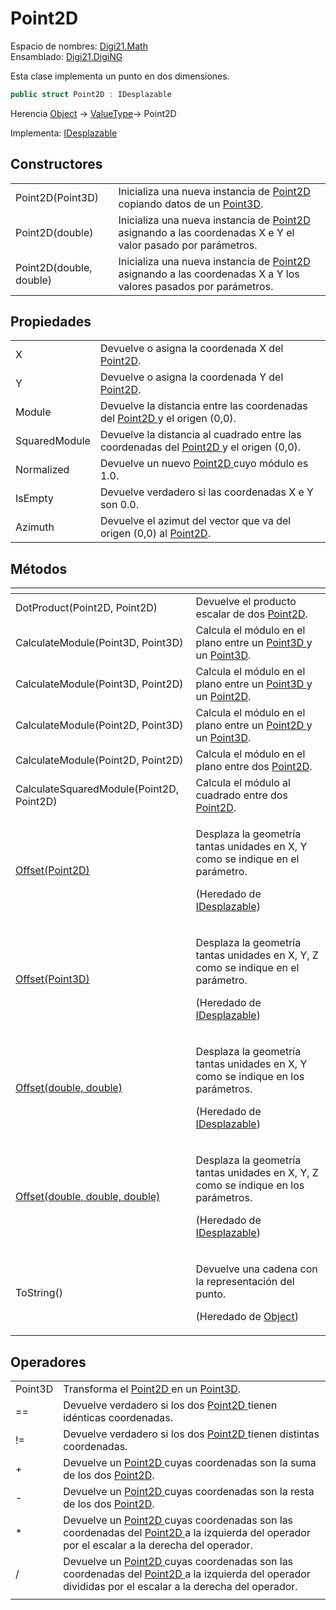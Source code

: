 # Point2D

Espacio de nombres: [Digi21.Math](./)  
Ensamblado: [Digi21.DigiNG](../)

Esta clase implementa un punto en dos dimensiones.

```csharp
public struct Point2D : IDesplazable
```

Herencia [Object](https://docs.microsoft.com/en-us/dotnet/api/system.object?view=net-5.0) → [ValueType](https://docs.microsoft.com/en-us/dotnet/api/system.valuetype?view=net-5.0)→ Point2D

Implementa: [IDesplazable](idesplazable/)

## Constructores

|  |  |
| :--- | :--- |
| Point2D\(Point3D\) | Inicializa una nueva instancia de [Point2D ](point2d.md)copiando datos de un [Point3D](point3d.md). |
| Point2D\(double\) | Inicializa una nueva instancia de [Point2D ](point2d.md)asignando a las coordenadas X e Y el valor pasado por parámetros. |
| Point2D\(double, double\) | Inicializa una nueva instancia de [Point2D](point2d.md) asignando a las coordenadas X a Y los valores pasados por parámetros. |

## Propiedades

|  |  |
| :--- | :--- |
| X | Devuelve o asigna la coordenada X del [Point2D](point2d.md). |
| Y | Devuelve o asigna la coordenada Y del [Point2D](point2d.md). |
| Module | Devuelve la distancia entre las coordenadas del [Point2D ](point2d.md)y el origen \(0,0\). |
| SquaredModule | Devuelve la distancia al cuadrado entre las coordenadas del [Point2D ](point2d.md)y el origen \(0,0\). |
| Normalized | Devuelve un nuevo [Point2D ](point2d.md)cuyo módulo es 1.0. |
| IsEmpty | Devuelve verdadero si las coordenadas X e Y son 0.0. |
| Azimuth | Devuelve el azimut del vector que va del origen \(0,0\) al [Point2D](point2d.md). |

## Métodos

<table>
  <thead>
    <tr>
      <th style="text-align:left"></th>
      <th style="text-align:left"></th>
    </tr>
  </thead>
  <tbody>
    <tr>
      <td style="text-align:left">DotProduct(Point2D, Point2D)</td>
      <td style="text-align:left">Devuelve el producto escalar de dos <a href="point2d.md">Point2D</a>.</td>
    </tr>
    <tr>
      <td style="text-align:left">CalculateModule(Point3D, Point3D)</td>
      <td style="text-align:left">Calcula el m&#xF3;dulo en el plano entre un <a href="point3d.md">Point3D </a>y
        un <a href="point3d.md">Point3D</a>.</td>
    </tr>
    <tr>
      <td style="text-align:left">CalculateModule(Point3D, Point2D)</td>
      <td style="text-align:left">Calcula el m&#xF3;dulo en el plano entre un <a href="point3d.md">Point3D </a>y
        un <a href="point2d.md">Point2D</a>.</td>
    </tr>
    <tr>
      <td style="text-align:left">CalculateModule(Point2D, Point3D)</td>
      <td style="text-align:left">Calcula el m&#xF3;dulo en el plano entre un <a href="point2d.md">Point2D </a>y
        un <a href="point3d.md">Point3D</a>.</td>
    </tr>
    <tr>
      <td style="text-align:left">CalculateModule(Point2D, Point2D)</td>
      <td style="text-align:left">Calcula el m&#xF3;dulo en el plano entre dos <a href="point2d.md">Point2D</a>.</td>
    </tr>
    <tr>
      <td style="text-align:left">CalculateSquaredModule(Point2D, Point2D)</td>
      <td style="text-align:left">Calcula el m&#xF3;dulo al cuadrado entre dos <a href="point2d.md">Point2D</a>.</td>
    </tr>
    <tr>
      <td style="text-align:left"><a href="idesplazable/metodos/offset.md#offset-point-2-d">Offset(Point2D)</a>
      </td>
      <td style="text-align:left">
        <p>Desplaza la geometr&#xED;a tantas unidades en X, Y como se indique en
          el par&#xE1;metro.</p>
        <p>(Heredado de <a href="idesplazable/">IDesplazable</a>)</p>
      </td>
    </tr>
    <tr>
      <td style="text-align:left"><a href="idesplazable/metodos/offset.md#offset-point-3-d">Offset(Point3D)</a>
      </td>
      <td style="text-align:left">
        <p>Desplaza la geometr&#xED;a tantas unidades en X, Y, Z como se indique
          en el par&#xE1;metro.</p>
        <p>(Heredado de <a href="idesplazable/">IDesplazable</a>)</p>
      </td>
    </tr>
    <tr>
      <td style="text-align:left"><a href="idesplazable/metodos/offset.md#offset-double-double">Offset(double, double)</a>
      </td>
      <td style="text-align:left">
        <p>Desplaza la geometr&#xED;a tantas unidades en X, Y como se indique en
          los par&#xE1;metros.</p>
        <p>(Heredado de <a href="idesplazable/">IDesplazable</a>)</p>
      </td>
    </tr>
    <tr>
      <td style="text-align:left"><a href="idesplazable/metodos/offset.md#offset-double-doublem-double">Offset(double, double, double)</a>
      </td>
      <td style="text-align:left">
        <p>Desplaza la geometr&#xED;a tantas unidades en X, Y, Z como se indique
          en los par&#xE1;metros.</p>
        <p>(Heredado de <a href="idesplazable/">IDesplazable</a>)</p>
      </td>
    </tr>
    <tr>
      <td style="text-align:left">ToString()</td>
      <td style="text-align:left">
        <p>Devuelve una cadena con la representaci&#xF3;n del punto.</p>
        <p>(Heredado de <a href="https://docs.microsoft.com/en-us/dotnet/api/system.object?view=net-5.0">Object</a>)</p>
      </td>
    </tr>
  </tbody>
</table>

## Operadores

|  |  |
| :--- | :--- |
| Point3D | Transforma el [Point2D ](point2d.md)en un [Point3D](point3d.md). |
| == | Devuelve verdadero si los dos [Point2D ](point2d.md)tienen idénticas coordenadas. |
| != | Devuelve verdadero si los dos [Point2D ](point2d.md)tienen distintas coordenadas. |
| + | Devuelve un [Point2D ](point2d.md)cuyas coordenadas son la suma de los dos [Point2D](point2d.md). |
| - | Devuelve un [Point2D ](point2d.md)cuyas coordenadas son la resta de los dos [Point2D](point2d.md). |
| \* | Devuelve un [Point2D ](point2d.md)cuyas coordenadas son las coordenadas del [Point2D ](point2d.md)a la izquierda del operador por el escalar a la derecha del operador. |
| / | Devuelve un [Point2D ](point2d.md)cuyas coordenadas son las coordenadas del [Point2D ](point2d.md)a la izquierda del operador divididas por el escalar a la derecha del operador. |
|  |  |

